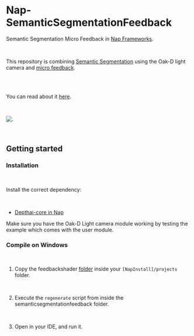 # Nap-SemanticSegmentationFeedback

Semantic Segmentation Micro Feedback in [Nap Frameworks](https://www.napframework.com/). 

<br>

This repository is combining [Semantic Segmentation](https://github.com/pierrextardif/Nap-depthai-core) using the Oak-D light camera and [micro feedback](https://github.com/pierrextardif/Nap-FeedbackShader). 

<br>
<br>

You can read about it [here](https://medium.com/@pierre.tardif00/nap-framework-semantic-segmentation-using-oak-d-lite-camera-and-feedback-628839e69463).

<br>

![.](./Assets/imgs/SSFM-01.gif)


<br>

## Getting started

### Installation

<br>

Install the correct dependency:

<br>

* [Depthai-core in Nap](https://github.com/pierrextardif/Nap-depthai-core)


Make sure you have the Oak-D Light camera module working by testing the example which comes with the user module. 

### Compile on Windows

<br>

1) Copy the feedbackshader [folder](./semanticsegmentationfeedback/) inside your `[NapInstall]/projects` folder.

<br>

2) Execute the `regenerate` script from inside the semanticsegmentationfeedback folder.

<br>

3) Open in your IDE, and run it.

<br>
